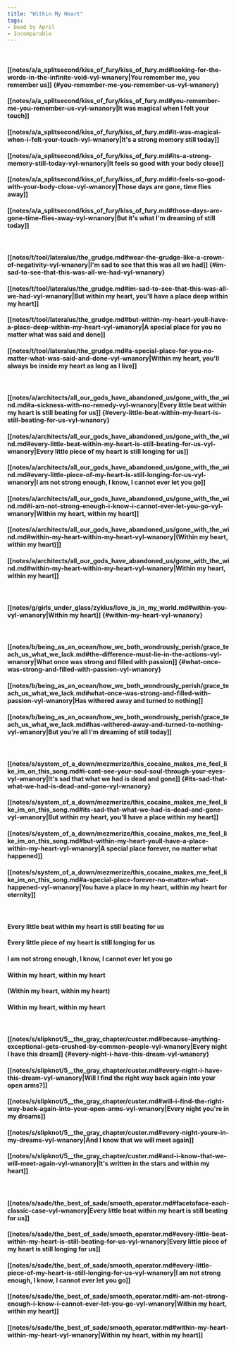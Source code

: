 ```yaml
---
title: "Within My Heart"
tags:
- Dead by April
- Incomparable
---
```

&nbsp;
#### [[notes/a/a_splitsecond/kiss_of_fury/kiss_of_fury.md#looking-for-the-words-in-the-infinite-void-vyl-wnanory|You remember me, you remember us]] {#you-remember-me-you-remember-us-vyl-wnanory}
#### [[notes/a/a_splitsecond/kiss_of_fury/kiss_of_fury.md#you-remember-me-you-remember-us-vyl-wnanory|It was magical when I felt your touch]]
#### [[notes/a/a_splitsecond/kiss_of_fury/kiss_of_fury.md#it-was-magical-when-i-felt-your-touch-vyl-wnanory|It's a strong memory still today]]
#### [[notes/a/a_splitsecond/kiss_of_fury/kiss_of_fury.md#its-a-strong-memory-still-today-vyl-wnanory|It feels so good with your body close]]
#### [[notes/a/a_splitsecond/kiss_of_fury/kiss_of_fury.md#it-feels-so-good-with-your-body-close-vyl-wnanory|Those days are gone, time flies away]]
#### [[notes/a/a_splitsecond/kiss_of_fury/kiss_of_fury.md#those-days-are-gone-time-flies-away-vyl-wnanory|But it's what I'm dreaming of still today]]
&nbsp;
#### [[notes/t/tool/lateralus/the_grudge.md#wear-the-grudge-like-a-crown-of-negativity-vyl-wnanory|I'm sad to see that this was all we had]] {#im-sad-to-see-that-this-was-all-we-had-vyl-wnanory}
#### [[notes/t/tool/lateralus/the_grudge.md#im-sad-to-see-that-this-was-all-we-had-vyl-wnanory|But within my heart, you'll have a place deep within my heart]]
#### [[notes/t/tool/lateralus/the_grudge.md#but-within-my-heart-youll-have-a-place-deep-within-my-heart-vyl-wnanory|A special place for you no matter what was said and done]]
#### [[notes/t/tool/lateralus/the_grudge.md#a-special-place-for-you-no-matter-what-was-said-and-done-vyl-wnanory|Within my heart, you'll always be inside my heart as long as I live]]
&nbsp;
#### [[notes/a/architects/all_our_gods_have_abandoned_us/gone_with_the_wind.md#a-sickness-with-no-remedy-vyl-wnanory|Every little beat within my heart is still beating for us]] {#every-little-beat-within-my-heart-is-still-beating-for-us-vyl-wnanory}
#### [[notes/a/architects/all_our_gods_have_abandoned_us/gone_with_the_wind.md#every-little-beat-within-my-heart-is-still-beating-for-us-vyl-wnanory|Every little piece of my heart is still longing for us]]
#### [[notes/a/architects/all_our_gods_have_abandoned_us/gone_with_the_wind.md#every-little-piece-of-my-heart-is-still-longing-for-us-vyl-wnanory|I am not strong enough, I know, I cannot ever let you go]]
#### [[notes/a/architects/all_our_gods_have_abandoned_us/gone_with_the_wind.md#i-am-not-strong-enough-i-know-i-cannot-ever-let-you-go-vyl-wnanory|Within my heart, within my heart]]
#### [[notes/a/architects/all_our_gods_have_abandoned_us/gone_with_the_wind.md#within-my-heart-within-my-heart-vyl-wnanory|(Within my heart, within my heart)]]
#### [[notes/a/architects/all_our_gods_have_abandoned_us/gone_with_the_wind.md#within-my-heart-within-my-heart-vyl-wnanory|Within my heart, within my heart]]
&nbsp;
#### [[notes/g/girls_under_glass/zyklus/love_is_in_my_world.md#within-you-vyl-wnanory|Within my heart]] {#within-my-heart-vyl-wnanory}
&nbsp;
#### [[notes/b/being_as_an_ocean/how_we_both_wondrously_perish/grace_teach_us_what_we_lack.md#the-difference-must-lie-in-the-actions-vyl-wnanory|What once was strong and filled with passion]] {#what-once-was-strong-and-filled-with-passion-vyl-wnanory}
#### [[notes/b/being_as_an_ocean/how_we_both_wondrously_perish/grace_teach_us_what_we_lack.md#what-once-was-strong-and-filled-with-passion-vyl-wnanory|Has withered away and turned to nothing]]
#### [[notes/b/being_as_an_ocean/how_we_both_wondrously_perish/grace_teach_us_what_we_lack.md#has-withered-away-and-turned-to-nothing-vyl-wnanory|But you're all I'm dreaming of still today]]
&nbsp;
#### [[notes/s/system_of_a_down/mezmerize/this_cocaine_makes_me_feel_like_im_on_this_song.md#i-cant-see-your-soul-soul-through-your-eyes-vyl-wnanory|It's sad that what we had is dead and gone]] {#its-sad-that-what-we-had-is-dead-and-gone-vyl-wnanory}
#### [[notes/s/system_of_a_down/mezmerize/this_cocaine_makes_me_feel_like_im_on_this_song.md#its-sad-that-what-we-had-is-dead-and-gone-vyl-wnanory|But within my heart, you'll have a place within my heart]]
#### [[notes/s/system_of_a_down/mezmerize/this_cocaine_makes_me_feel_like_im_on_this_song.md#but-within-my-heart-youll-have-a-place-within-my-heart-vyl-wnanory|A special place forever, no matter what happened]]
#### [[notes/s/system_of_a_down/mezmerize/this_cocaine_makes_me_feel_like_im_on_this_song.md#a-special-place-forever-no-matter-what-happened-vyl-wnanory|You have a place in my heart, within my heart for eternity]]
&nbsp;
#### Every little beat within my heart is still beating for us
#### Every little piece of my heart is still longing for us
#### I am not strong enough, I know, I cannot ever let you go
#### Within my heart, within my heart
#### (Within my heart, within my heart)
#### Within my heart, within my heart
&nbsp;
#### [[notes/s/slipknot/5__the_gray_chapter/custer.md#because-anything-exceptional-gets-crushed-by-common-people-vyl-wnanory|Every night I have this dream]] {#every-night-i-have-this-dream-vyl-wnanory}
#### [[notes/s/slipknot/5__the_gray_chapter/custer.md#every-night-i-have-this-dream-vyl-wnanory|Will I find the right way back again into your open arms?]]
#### [[notes/s/slipknot/5__the_gray_chapter/custer.md#will-i-find-the-right-way-back-again-into-your-open-arms-vyl-wnanory|Every night you're in my dreams]]
#### [[notes/s/slipknot/5__the_gray_chapter/custer.md#every-night-youre-in-my-dreams-vyl-wnanory|And I know that we will meet again]]
#### [[notes/s/slipknot/5__the_gray_chapter/custer.md#and-i-know-that-we-will-meet-again-vyl-wnanory|It's written in the stars and within my heart]]
&nbsp;
#### [[notes/s/sade/the_best_of_sade/smooth_operator.md#facetoface-each-classic-case-vyl-wnanory|Every little beat within my heart is still beating for us]]
#### [[notes/s/sade/the_best_of_sade/smooth_operator.md#every-little-beat-within-my-heart-is-still-beating-for-us-vyl-wnanory|Every little piece of my heart is still longing for us]]
#### [[notes/s/sade/the_best_of_sade/smooth_operator.md#every-little-piece-of-my-heart-is-still-longing-for-us-vyl-wnanory|I am not strong enough, I know, I cannot ever let you go]]
#### [[notes/s/sade/the_best_of_sade/smooth_operator.md#i-am-not-strong-enough-i-know-i-cannot-ever-let-you-go-vyl-wnanory|Within my heart, within my heart]]
#### [[notes/s/sade/the_best_of_sade/smooth_operator.md#within-my-heart-within-my-heart-vyl-wnanory|Within my heart, within my heart]]
